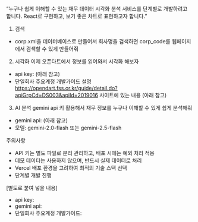“누구나 쉽게 이해할 수 있는 재무 데이터 시각화 분석 서비스를 단계별로 개발하려고 합니다.
React로 구현하고, 보기 좋은 차트로 표현하고자 합니다.”

1. 검색
- corp.xml을 데이터베이스로 만들어서 회사명을 검색하면 corp_code를 웹페이지에서 검색할 수 있게 만들어줘

2. 시각화
이제 오픈다트에서 정보를 읽어와서 시각화 해보자
- api key: (아래 참고)
- 단일회사 주요계정 개발가이드 설명
https://opendart.fss.or.kr/guide/detail.do?apiGrpCd=DS003&apiId=2019016 사이트에 있는 내용 (아래 참고)

3. AI 분석
gemini api 키 활용해서 재무 정보를 누구나 이해할 수 있게 쉽게 분석해줘
- gemini api: (아래 참고)
- 모델: gemini-2.0-flash 또는 gemini-2.5-flash

주의사항
- API 키는 별도 파일로 분리 관리하고, 배포 시에는 예외 처리 적용
- 데모 데이터는 사용하지 않으며, 반드시 실제 데이터로 처리
- Vercel 배포 환경을 고려하여 최적의 기술 스택 선택
- 단계별 개발 진행

[별도로 붙여 넣을 내용]
- api key: 
- gemini api: 
- 단일회사 주요계정 개발가이드:
